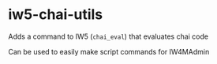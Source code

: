 # iw5-chai-utils

Adds a command to IW5 (`chai_eval`) that evaluates chai code

Can be used to easily make script commands for IW4MAdmin
